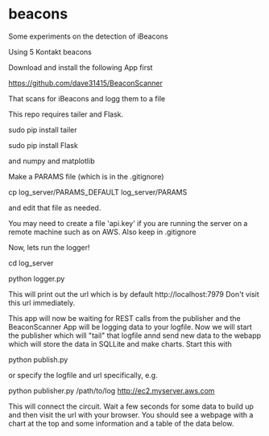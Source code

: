 beacons
=======

Some experiments on the detection of iBeacons

Using 5 Kontakt beacons

Download and install the following App first 

https://github.com/dave31415/BeaconScanner

That scans for iBeacons and logg them to a file

This repo requires tailer and Flask. 

sudo pip install tailer

sudo pip install Flask

and numpy and matplotlib

Make a PARAMS file (which is in the .gitignore)

cp log_server/PARAMS_DEFAULT log_server/PARAMS

and edit that file as needed.  

You may need to create a file 'api.key' if you are running the server on a remote machine
such as on AWS. Also keep in .gitignore

Now, lets run the logger!

cd log_server

python logger.py

This will print out the url which is by default http://localhost:7979
Don't visit this url immediately. 

This app will now be waiting for REST calls from the publisher and the BeaconScanner App will be logging 
data to your logfile. Now we will start the publisher which will "tail" that logfile annd send new data to the
webapp which will store the data in SQLLite and make charts. Start this with 

python publish.py

or specify the logfile and url specifically, e.g. 

python publisher.py /path/to/log http://ec2.myserver.aws.com

This will connect the circuit. Wait a few seconds for some data to build up and then
visit the url with your browser. You should see a webpage with a chart at the top and some information 
and a table of the data below.



